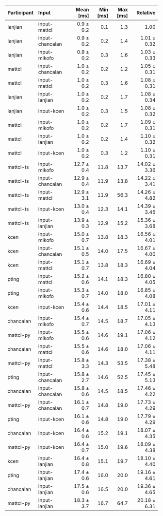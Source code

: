 | Participant | Input | Mean [ms] | Min [ms] | Max [ms] | Relative |
|:---|:---|---:|---:|---:|---:|
| lanjian | input-mattcl | 0.9 ± 0.2 | 0.1 | 1.3 | 1.00 |
| lanjian | input-chancalan | 0.9 ± 0.2 | 0.2 | 1.4 | 1.01 ± 0.32 |
| lanjian | input-mikofo | 0.9 ± 0.2 | 0.3 | 1.6 | 1.03 ± 0.33 |
| mattcl | input-chancalan | 1.0 ± 0.2 | 0.2 | 1.2 | 1.05 ± 0.31 |
| mattcl | input-mattcl | 1.0 ± 0.2 | 0.3 | 1.6 | 1.08 ± 0.31 |
| lanjian | input-lanjian | 1.0 ± 0.2 | 0.2 | 1.7 | 1.08 ± 0.34 |
| lanjian | input-kcen | 1.0 ± 0.2 | 0.3 | 1.5 | 1.08 ± 0.32 |
| mattcl | input-mikofo | 1.0 ± 0.2 | 0.2 | 1.7 | 1.09 ± 0.31 |
| mattcl | input-lanjian | 1.0 ± 0.2 | 0.2 | 1.4 | 1.10 ± 0.32 |
| mattcl | input-kcen | 1.0 ± 0.2 | 0.3 | 1.2 | 1.10 ± 0.31 |
| mattcl-ts | input-mikofo | 12.7 ± 0.4 | 11.8 | 13.7 | 14.02 ± 3.36 |
| mattcl-ts | input-chancalan | 12.9 ± 0.4 | 11.9 | 13.8 | 14.22 ± 3.41 |
| mattcl-ts | input-mattcl | 12.9 ± 3.1 | 11.9 | 56.3 | 14.26 ± 4.82 |
| mattcl-ts | input-kcen | 13.0 ± 0.4 | 12.3 | 14.1 | 14.39 ± 3.45 |
| mattcl-ts | input-lanjian | 13.9 ± 0.3 | 12.9 | 15.2 | 15.36 ± 3.68 |
| kcen | input-mikofo | 15.0 ± 0.7 | 13.8 | 18.3 | 16.56 ± 4.01 |
| kcen | input-chancalan | 15.1 ± 0.5 | 14.0 | 17.5 | 16.67 ± 4.00 |
| kcen | input-mattcl | 15.1 ± 0.7 | 13.8 | 18.3 | 16.69 ± 4.04 |
| pting | input-mattcl | 15.2 ± 0.6 | 14.1 | 18.3 | 16.80 ± 4.05 |
| pting | input-mikofo | 15.3 ± 0.7 | 14.0 | 18.0 | 16.85 ± 4.08 |
| kcen | input-kcen | 15.4 ± 0.6 | 14.4 | 18.5 | 17.01 ± 4.11 |
| chancalan | input-mikofo | 15.4 ± 0.7 | 14.5 | 18.7 | 17.05 ± 4.13 |
| mattcl-py | input-mikofo | 15.5 ± 0.6 | 14.6 | 19.1 | 17.06 ± 4.12 |
| chancalan | input-mattcl | 15.5 ± 0.6 | 14.6 | 18.0 | 17.06 ± 4.11 |
| mattcl-py | input-mattcl | 15.8 ± 3.3 | 14.3 | 53.5 | 17.38 ± 5.48 |
| pting | input-chancalan | 15.8 ± 2.7 | 14.6 | 52.5 | 17.45 ± 5.13 |
| chancalan | input-chancalan | 15.8 ± 0.6 | 14.5 | 18.5 | 17.46 ± 4.22 |
| mattcl-py | input-chancalan | 16.1 ± 0.7 | 14.8 | 19.0 | 17.73 ± 4.29 |
| pting | input-kcen | 16.1 ± 0.6 | 14.8 | 19.0 | 17.79 ± 4.29 |
| chancalan | input-kcen | 16.4 ± 0.6 | 15.2 | 19.1 | 18.07 ± 4.35 |
| mattcl-py | input-kcen | 16.4 ± 0.7 | 15.0 | 19.6 | 18.09 ± 4.38 |
| kcen | input-lanjian | 16.4 ± 0.8 | 15.1 | 19.7 | 18.10 ± 4.40 |
| pting | input-lanjian | 17.4 ± 0.6 | 16.0 | 20.0 | 19.16 ± 4.61 |
| chancalan | input-lanjian | 17.5 ± 0.6 | 16.5 | 20.0 | 19.36 ± 4.65 |
| mattcl-py | input-lanjian | 18.3 ± 3.7 | 16.7 | 64.7 | 20.18 ± 6.31 |
